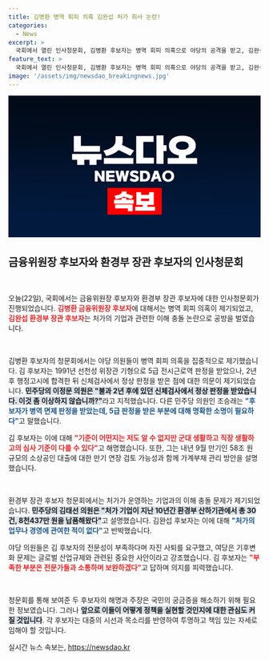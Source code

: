 ```yaml
---
title: 김병환 병역 회피 의혹 김완섭 처가 회사 논란!
categories:
  - News
excerpt: >
  국회에서 열린 인사청문회, 김병환 후보자는 병역 회피 의혹으로 야당의 공격을 받고, 김완섭 후보자는 처가 기업의 이해 상충 문제로 논란에 휘말렸다. 두 후보자의 해명이 속히 밝혀져야 할 시점이다!
feature_text: >
  국회에서 열린 인사청문회, 김병환 후보자는 병역 회피 의혹으로 야당의 공격을 받고, 김완섭 후보자는 처가 기업의 이해 상충 문제로 논란에 휘말렸다. 두 후보자의 해명이 속히 밝혀져야 할 시점이다!
image: '/assets/img/newsdao_breakingnews.jpg'
---
```


<p><img src="/assets/img/newsdao_breakingnews.jpg" alt="ontimetimes 속보" /></p>

<h2 data-ke-size="size26">금융위원장 후보자와 환경부 장관 후보자의 인사청문회</h2>

<p data-ke-size="size16">&nbsp;</p>

<p>오늘(22일), 국회에서는 금융위원장 후보자와 환경부 장관 후보자에 대한 인사청문회가 진행되었습니다. <b><span style="color: #ee2323;">김병환 금융위원장 후보자</span></b>에 대해서는 병역 회피 의혹이 제기되었고, <b><span style="color: #ee2323;">김완섭 환경부 장관 후보자</span></b>는 처가의 기업과 관련한 이해 충돌 논란으로 공방을 벌였습니다. </p>

<p data-ke-size="size16">&nbsp;</p>

<p>김병환 후보자의 청문회에서는 야당 의원들이 병역 회피 의혹을 집중적으로 제기했습니다. 김 후보자는 1991년 선천성 위장관 기형으로 5급 전시근로역 판정을 받았으나, 2년 후 행정고시에 합격한 뒤 신체검사에서 정상 판정을 받은 점에 대한 의문이 제기되었습니다. <b><span style="background-color: #21538527;">민주당의 이정문 의원은 "불과 2년 후에 있던 신체검사에서 정상 판정을 받았습니다. 이것 좀 이상하지 않습니까?"</span></b>라고 지적했습니다. 다른 민주당 의원인 조승래는 <b><span style="color: #1a5490;">"후보자가 병역 면제 판정을 받았는데, 5급 판정을 받은 부분에 대해 명확한 소명이 필요하다"</span></b>고 말했습니다.</p>

<p>김 후보자는 이에 대해 <b><span style="color: #ee2323;">"기준이 어떤지는 저도 알 수 없지만 군대 생활하고 직장 생활하고의 심사 기준이 다를 수 있다"</span></b>고 해명했습니다. 또한, 그는 내년 9월 만기인 58조 원 규모의 소상공인 대출에 대한 만기 연장 검토 가능성과 함께 가계부채 관리 방안을 설명했습니다.</p>

<p data-ke-size="size16">&nbsp;</p>

<p>환경부 장관 후보자 청문회에서는 처가가 운영하는 기업과의 이해 충돌 문제가 제기되었습니다. <b><span style="background-color: #21538527;">민주당의 김태선 의원은 "처가 기업이 지난 10년간 환경부 산하기관에서 총 30건, 8천437만 원을 납품해왔다"</span></b>고 설명했습니다. 김완섭 후보자는 이에 대해 <b><span style="color: #1a5490;">"처가의 업무나 경영에 관여한 적이 없다"</span></b>고 반박했습니다.</p>

<p>야당 의원들은 김 후보자의 전문성이 부족하다며 자진 사퇴를 요구했고, 여당은 기후변화 문제는 글로벌 산업규제와 관련된 중요한 사안이라고 강조했습니다. 김 후보자는 <b><span style="color: #ee2323;">"부족한 부분은 전문가들과 소통하며 보완하겠다"</span></b>고 답하며 의지를 피력했습니다.</p>

<p data-ke-size="size16">&nbsp;</p>

<p>청문회를 통해 보여준 두 후보자의 해명과 주장은 국민의 궁금증을 해소하기 위해 필요한 정보였습니다. 그러나 <b><span style="background-color: #21538527;">앞으로 이들이 어떻게 정책을 실현할 것인지에 대한 관심도 커질 것입니다</span></b>. 각 후보자는 대중의 시선과 목소리를 반영하여 투명하고 책임 있는 자세로 임해야 할 것입니다.</p>
실시간 뉴스 속보는, <a href="https://newsdao.kr" rel="dofollow">https://newsdao.kr</a>



